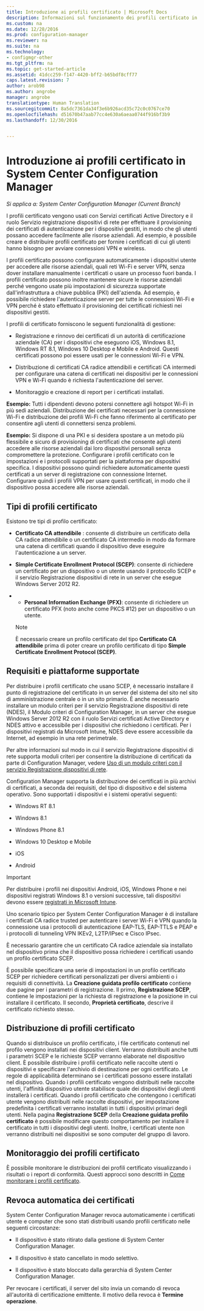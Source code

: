 ```yaml
---
title: Introduzione ai profili certificato | Microsoft Docs
description: Informazioni sul funzionamento dei profili certificato in System Center Configuration Manager con Servizi certificati Active Directory.
ms.custom: na
ms.date: 12/28/2016
ms.prod: configuration-manager
ms.reviewer: na
ms.suite: na
ms.technology:
- configmgr-other
ms.tgt_pltfrm: na
ms.topic: get-started-article
ms.assetid: 41dcc259-f147-4420-bff2-b65bdf8cff77
caps.latest.revision: 7
author: arob98
ms.author: angrobe
manager: angrobe
translationtype: Human Translation
ms.sourcegitcommit: 8a5dc7361da34f3e6b926acd35c72c0c0767ce70
ms.openlocfilehash: d51670b47aab77cc4e630a6aeaa0744f916bf3b9
ms.lasthandoff: 12/30/2016


---
```

# <a name="introduction-to-certificate-profiles-in-system-center-configuration-manager"></a>Introduzione ai profili certificato in System Center Configuration Manager

*Si applica a: System Center Configuration Manager (Current Branch)*


I profili certificato vengono usati con Servizi certificati Active Directory e il ruolo Servizio registrazione dispositivi di rete per effettuare il provisioning dei certificati di autenticazione per i dispositivi gestiti, in modo che gli utenti possano accedere facilmente alle risorse aziendali. Ad esempio, è possibile creare e distribuire profili certificato per fornire i certificati di cui gli utenti hanno bisogno per avviare connessioni VPN e wireless. 

I profili certificato possono configurare automaticamente i dispositivi utente per accedere alle risorse aziendali, quali reti Wi-Fi e server VPN, senza dover installare manualmente i certificati o usare un processo fuori banda. I profili certificato possono inoltre mantenere sicure le risorse aziendali perché vengono usate più impostazioni di sicurezza supportate dall'infrastruttura a chiave pubblica (PKI) dell'azienda. Ad esempio, è possibile richiedere l'autenticazione server per tutte le connessioni Wi-Fi e VPN perché è stato effettuato il provisioning dei certificati richiesti nei dispositivi gestiti.   

I profili di certificato forniscono le seguenti funzionalità di gestione:  

-   Registrazione e rinnovo dei certificati di un autorità di certificazione aziendale (CA) per i dispositivi che eseguono iOS, Windows 8.1, Windows RT 8.1, Windows 10 Desktop e Mobile e Android. Questi certificati possono poi essere usati per le connessioni Wi-Fi e VPN.  

-   Distribuzione di certificati CA radice attendibili e certificati CA intermedi per configurare una catena di certificati nei dispositivi per le connessioni VPN e Wi-Fi quando è richiesta l'autenticazione del server.  

-   Monitoraggio e creazione di report per i certificati installati.  

**Esempio:** Tutti i dipendenti devono potersi connettere agli hotspot Wi-Fi in più sedi aziendali. Distribuzione dei certificati necessari per la connessione Wi-Fi e distribuzione dei profili Wi-Fi che fanno riferimento al certificato per consentire agli utenti di connettersi senza problemi.  

**Esempio:** Si dispone di una PKI e si desidera spostare a un metodo più flessibile e sicuro di provisioning di certificati che consente agli utenti accedere alle risorse aziendali dai loro dispositivi personali senza compromettere la protezione. Configurare i profili certificato con le impostazioni e i protocolli supportati per la piattaforma per dispositivi specifica. I dispositivi possono quindi richiedere automaticamente questi certificati a un server di registrazione con connessione Internet. Configurare quindi i profili VPN per usare questi certificati, in modo che il dispositivo possa accedere alle risorse aziendali.  

## <a name="types-of-certificate-profiles"></a>Tipi di profili certificato  
 Esistono tre tipi di profilo certificato:  

-   **Certificato CA attendibile** : consente di distribuire un certificato della CA radice attendibile o un certificato CA intermedio in modo da formare una catena di certificati quando il dispositivo deve eseguire l'autenticazione a un server.  

-   **Simple Certificate Enrollment Protocol (SCEP)**: consente di richiedere un certificato per un dispositivo o un utente usando il protocollo SCEP e il servizio Registrazione dispositivi di rete in un server che esegue Windows Server 2012 R2.
-   -   **Personal Information Exchange (PFX)**: consente di richiedere un certificato PFX (noto anche come PKCS #12) per un dispositivo o un utente.

    > [!NOTE]  
    >  È necessario creare un profilo certificato del tipo **Certificato CA attendibile** prima di poter creare un profilo certificato di tipo **Simple Certificate Enrollment Protocol (SCEP)**.  

## <a name="requirements-and-supported-platforms"></a>Requisiti e piattaforme supportate  
 Per distribuire i profili certificato che usano SCEP, è necessario installare il punto di registrazione del certificato in un server del sistema del sito nel sito di amministrazione centrale o in un sito primario. È anche necessario installare un modulo criteri per il servizio Registrazione dispositivi di rete (NDES), il Modulo criteri di Configuration Manager, in un server che esegue Windows Server 2012 R2 con il ruolo Servizi certificati Active Directory e NDES attivo e accessibile per i dispositivi che richiedono i certificati. Per i dispositivi registrati da Microsoft Intune, NDES deve essere accessibile da Internet, ad esempio in una rete perimetrale.  

 Per altre informazioni sul modo in cui il servizio Registrazione dispositivi di rete supporta moduli criteri per consentire la distribuzione di certificati da parte di Configuration Manager, vedere [Uso di un modulo criteri con il servizio Registrazione dispositivi di rete](http://go.microsoft.com/fwlink/p/?LinkId=328657).  

 Configuration Manager supporta la distribuzione dei certificati in più archivi di certificati, a seconda dei requisiti, del tipo di dispositivo e del sistema operativo. Sono supportati i dispositivi e i sistemi operativi seguenti:  

-   Windows RT 8.1  

-   Windows 8.1  

-   Windows Phone 8.1  

-   Windows 10 Desktop e Mobile  

-   iOS  

-   Android  

> [!IMPORTANT]  
>  Per distribuire i profili nei dispositivi Android, iOS, Windows Phone e nei dispositivi registrati Windows 8.1 o versioni successive, tali dispositivi devono essere [registrati in Microsoft Intune](https://technet.microsoft.com/en-us/library/dn646962.aspx).   

Uno scenario tipico per System Center Configuration Manager è di installare i certificati CA radice trusted per autenticare i server Wi-Fi e VPN quando la connessione usa i protocolli di autenticazione EAP-TLS, EAP-TTLS e PEAP e i protocolli di tunneling VPN IKEv2, L2TP/IPsec e Cisco IPsec.  

È necessario garantire che un certificato CA radice aziendale sia installato nel dispositivo prima che il dispositivo possa richiedere i certificati usando un profilo certificato SCEP.  

È possibile specificare una serie di impostazioni in un profilo certificato SCEP per richiedere certificati personalizzati per diversi ambienti o i requisiti di connettività. La **Creazione guidata profilo certificato** contiene due pagine per i parametri di registrazione. Il primo, **Registrazione SCEP**, contiene le impostazioni per la richiesta di registrazione e la posizione in cui installare il certificato. Il secondo, **Proprietà certificato**, descrive il certificato richiesto stesso.  

## <a name="deploying-certificate-profiles"></a>Distribuzione di profili certificato  
 Quando si distribuisce un profilo certificato, i file certificato contenuti nel profilo vengono installati nei dispositivi client. Verranno distribuiti anche tutti i parametri SCEP e le richieste SCEP verranno elaborate nel dispositivo client. È possibile distribuire i profili certificato nelle raccolte utenti o dispositivi e specificare l'archivio di destinazione per ogni certificato. Le regole di applicabilità determinano se i certificati possono essere installati nel dispositivo. Quando i profili certificato vengono distribuiti nelle raccolte utenti, l'affinità dispositivo utente stabilisce quale dei dispositivi degli utenti installerà i certificati. Quando i profili certificato che contengono i certificati utente vengono distribuiti nelle raccolte dispositivi, per impostazione predefinita i certificati verranno installati in tutti i dispositivi primari degli utenti. Nella pagina **Registrazione SCEP** della **Creazione guidata profilo certificato** è possibile modificare questo comportamento per installare il certificato in tutti i dispositivi degli utenti. Inoltre, i certificati utente non verranno distribuiti nei dispositivi se sono computer del gruppo di lavoro.  

## <a name="monitoring-certificate-profiles"></a>Monitoraggio dei profili certificato  

È possibile monitorare le distribuzioni dei profili certificato visualizzando i risultati o i report di conformità. Questi approcci sono descritti in [Come monitorare i profili certificato](/sccm/protect/deploy-use/monitor-certificate-profiles).


## <a name="automatic-revocation-of-certificates"></a>Revoca automatica dei certificati  
 System Center Configuration Manager revoca automaticamente i certificati utente e computer che sono stati distribuiti usando profili certificato nelle seguenti circostanze:  

-   Il dispositivo è stato ritirato dalla gestione di System Center Configuration Manager.  

-   Il dispositivo è stato cancellato in modo selettivo.  

-   Il dispositivo è stato bloccato dalla gerarchia di System Center Configuration Manager.  

 Per revocare i certificati, il server del sito invia un comando di revoca all'autorità di certificazione emittente. Il motivo della revoca è **Termine operazione**.  

